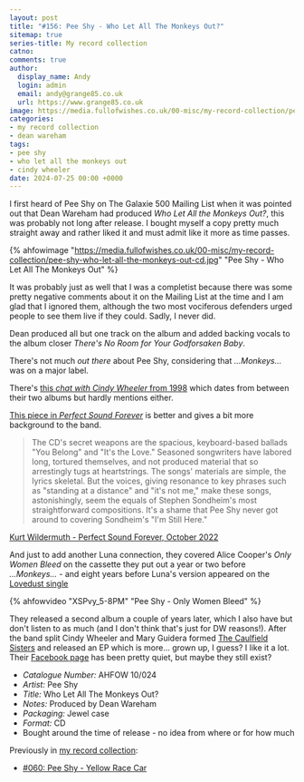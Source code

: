 ```yaml
---
layout: post
title: "#156: Pee Shy - Who Let All The Monkeys Out?"
sitemap: true
series-title: My record collection
catno:
comments: true
author:
  display_name: Andy
  login: admin
  email: andy@grange85.co.uk
  url: https://www.grange85.co.uk
image: https://media.fullofwishes.co.uk/00-misc/my-record-collection/pee-shy-who-let-all-the-monkeys-out-cd.jpg
categories:
- my record collection
- dean wareham
tags:
- pee shy
- who let all the monkeys out
- cindy wheeler
date: 2024-07-25 00:00 +0000
---
```

I first heard of Pee Shy on The Galaxie 500 Mailing List when it was pointed out that Dean Wareham had produced _Who Let All the Monkeys Out?_, this was probably not long after release. I bought myself a copy pretty much straight away and rather liked it and must admit like it more as time passes.

{% ahfowimage "https://media.fullofwishes.co.uk/00-misc/my-record-collection/pee-shy-who-let-all-the-monkeys-out-cd.jpg" "Pee Shy - Who Let All The Monkeys Out" %}

It was probably just as well that I was a completist because there was some pretty negative comments about it on the Mailing List at the time and I am glad that I ignored them, although the two most vociferous defenders urged people to see them live if they could. Sadly, I never did.

Dean produced all but one track on the album and added backing vocals to the album closer _There's No Room for Your Godforsaken Baby_.

There's not much _out there_ about Pee Shy, considering that _...Monkeys..._ was on a major label.

There's [this _chat with Cindy Wheeler_ from 1998](https://ink19.com/1998/06/magazine/interviews/w7ewwr-pee-shy) which dates from between their two albums but hardly mentions either.

[This piece in _Perfect Sound Forever_](https://www.furious.com/perfect/peeshy.html) is better and gives a bit more background to the band.

<blockquote>
The CD's secret weapons are the spacious, keyboard-based ballads "You Belong" and "It's the Love." Seasoned songwriters have labored long, tortured themselves, and not produced material that so arrestingly tugs at heartstrings. The songs' materials are simple, the lyrics skeletal. But the voices, giving resonance to key phrases such as "standing at a distance" and "it's not me," make these songs, astonishingly, seem the equals of Stephen Sondheim's most straightforward compositions. It's a shame that Pee Shy never got around to covering Sondheim's "I'm Still Here." 
</blockquote>
<p class="caption"><a href="https://www.furious.com/perfect/peeshy.html">Kurt Wildermuth - Perfect Sound Forever, October 2022</a></p>

And just to add another Luna connection, they covered Alice Cooper's _Only Women Bleed_ on the cassette they put out a year or two before _...Monkeys..._ - and eight years before Luna's version appeared on the [Lovedust single](/database/luna/releases/singles/#lovedustbbq-363cdp)

{% ahfowvideo "XSPvy_5-8PM" "Pee Shy - Only Women Bleed" %}

They released a second album a couple of years later, which I also have but don't listen to as much (and I don't think that's just for DW reasons!). After the band split Cindy Wheeler and Mary Guidera formed [The Caulfield Sisters](https://en.wikipedia.org/wiki/Caulfield_Sisters) and  released an EP  which is more... grown up, I guess? I like it a lot. Their [Facebook page](https://www.facebook.com/thecaulfieldsisters/) has been pretty quiet, but maybe they still exist?

 - *Catalogue Number:* AHFOW 10/024
 - *Artist:* Pee Shy
 - *Title:* Who Let All The Monkeys Out?
 - *Notes:* Produced by Dean Wareham
 - *Packaging:* Jewel case
 - *Format:* CD
 - Bought around the time of release - no idea from where or for how much

Previously in [my record collection](/category/my-record-collection):
 - [#060: Pee Shy - Yellow Race Car](/2023/08/14/my-record-collection-060-pee-shy-yellow-race-car/)
